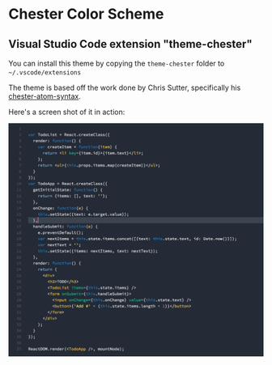 
# Chester Color Scheme

## Visual Studio Code extension "theme-chester"

You can install this theme by copying the `theme-chester` folder to `~/.vscode/extensions`

The theme is based off the work done by Chris Sutter, specifically his [chester-atom-syntax](https://github.com/csutter/chester-atom-syntax).

Here's a screen shot of it in action:

<img src="screenshot.png" width="957" alt="Screenshot">